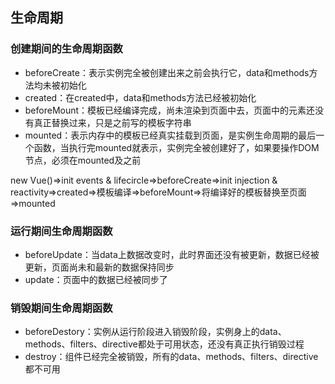 ##  生命周期

###  创建期间的生命周期函数

+ beforeCreate：表示实例完全被创建出来之前会执行它，data和methods方法均未被初始化
+ created：在created中，data和methods方法已经被初始化
+ beforeMount：模板已经编译完成，尚未渲染到页面中去，页面中的元素还没有真正替换过来，只是之前写的模板字符串
+ mounted：表示内存中的模板已经真实挂载到页面，是实例生命周期的最后一个函数，当执行完mounted就表示，实例完全被创建好了，如果要操作DOM节点，必须在mounted及之前

new Vue()=>init  events & lifecircle=>beforeCreate=>init injection & reactivity=>created=>模板编译=>beforeMount=>将编译好的模板替换至页面=>mounted



###  运行期间生命周期函数

+ beforeUpdate：当data上数据改变时，此时界面还没有被更新，数据已经被更新，页面尚未和最新的数据保持同步
+ update：页面中的数据已经被同步了



###  销毁期间生命周期函数

+ beforeDestory：实例从运行阶段进入销毁阶段，实例身上的data、methods、filters、directive都处于可用状态，还没有真正执行销毁过程
+ destroy：组件已经完全被销毁，所有的data、methods、filters、directive都不可用



